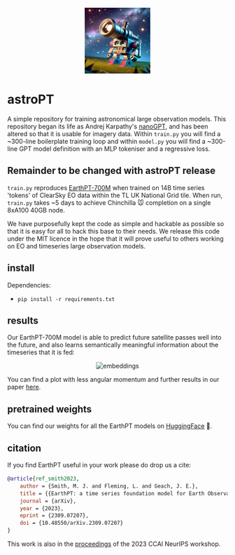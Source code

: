 <p align="center">
    <img src="assets/emoji.png" alt="earthPT" width="150"/>
</p>

# astroPT

A simple repository for training astronomical large observation models. This
repository began its life as Andrej Karpathy's
[nanoGPT](https://github.com/karpathy/nanoGPT), and has been altered so that it
is usable for imagery data.  Within `train.py` you will find a ~300-line
boilerplate training loop and within `model.py` you will find a ~300-line GPT
model definition with an MLP tokeniser and a regressive loss.

## Remainder to be changed with astroPT release

`train.py` reproduces [EarthPT-700M](https://arxiv.org/abs/2309.07207) when
trained on 14B time series 'tokens' of ClearSky EO data within the TL UK
National Grid tile. When run, `train.py` takes ~5 days to achieve Chinchilla 🐭
completion on a single 8xA100 40GB node.  

We have purposefully kept the code as simple and hackable as possible so that
it is easy for all to hack this base to their needs. We release this code under
the MIT licence in the hope that it will prove useful to others working on
EO and timeseries large observation models.

## install

Dependencies:

- `pip install -r requirements.txt`

## results

Our EarthPT-700M model is able to predict future satellite passes well into the
future, and also learns semantically meaningful information about the timeseries
that it is fed:

<p align="center">
    <img src="assets/3d.gif" alt="embeddings" width="400"/>
</p>

You can find a plot with less angular momentum and further results in our paper
[here](https://arxiv.org/abs/2309.07207).

## pretrained weights

You can find our weights for all the EarthPT models on
[HuggingFace](https://doi.org/10.57967/hf/1598) 🤗.

## citation

If you find EarthPT useful in your work please do drop us a cite:

```bibtex
@article{ref_smith2023,
    author = {Smith, M. J. and Fleming, L. and Geach, J. E.},
    title = {{EarthPT: a time series foundation model for Earth Observation}},
    journal = {arXiv},
    year = {2023},
    eprint = {2309.07207},
    doi = {10.48550/arXiv.2309.07207}
}
```

This work is also in the
[proceedings](https://www.climatechange.ai/papers/neurips2023/2) of the 2023
CCAI NeurIPS workshop.
